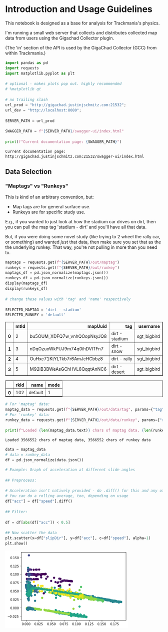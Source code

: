 # Introduction and Usage Guidelines

This notebook is designed as a base for analysis for Trackmania's physics. 

I'm running a small web server that collects and distributes collected map data from users using the Gigachad Collector plugin. 

(The 'in' section of the API is used by the GigaChad Collector (GCC) from within Trackmania.)


```python
import pandas as pd
import requests
import matplotlib.pyplot as plt

# optional - makes plots pop out. highly recommended
# %matplotlib qt

# no trailing slash
url_prod = "http://gigachad.justinjschmitz.com:21532";
url_dev = "http://localhost:8080";

SERVER_PATH = url_prod

SWAGGER_PATH = f"{SERVER_PATH}/swagger-ui/index.html"

print(f"Current documentation page: {SWAGGER_PATH}")

```

    Current documentation page: http://gigachad.justinjschmitz.com:21532/swagger-ui/index.html
    

## Data Selection

### "Maptags" vs "Runkeys" 

This is kind of an arbitrary convention, but:
* Map tags are for general surface use. 
* Runkeys are for specific study use. 

E.g., if you wanted to just look at how the stadium car drives on dirt, then you can pull the map tag 'stadium - dirt' and you'll have all that data. 

But, if you were doing some novel study (like trying to 2 wheel the rally car, or something) and wanted *just* that data, then make sure you set that as the the underlying runkey. That way, you're not pulling in more than you need to. 




```python
maptags = requests.get(f"{SERVER_PATH}/out/maptag")
runkeys = requests.get(f"{SERVER_PATH}/out/runkey")
maptags_df = pd.json_normalize(maptags.json())
runkeys_df = pd.json_normalize(runkeys.json())
display(maptags_df)
display(runkeys_df)

# change these values with 'tag' and 'name' respectively

SELECTED_MAPTAG = 'dirt - stadium'
SELECTED_RUNKEY = 'default'

```


<table border="1" class="dataframe">
  <thead>
    <tr style="text-align: right;">
      <th></th>
      <th>mtId</th>
      <th>mapUuid</th>
      <th>tag</th>
      <th>username</th>
    </tr>
  </thead>
  <tbody>
    <tr>
      <th>0</th>
      <td>2</td>
      <td>bu5OUM_XDFQ7w_vnhQOopNsyJQ8</td>
      <td>dirt - stadium</td>
      <td>sgt_bigbird</td>
    </tr>
    <tr>
      <th>1</th>
      <td>3</td>
      <td>nDqOzuoWkPUJ9m74q0ihDVlTFn7</td>
      <td>dirt - snow</td>
      <td>sgt_bigbird</td>
    </tr>
    <tr>
      <th>2</th>
      <td>4</td>
      <td>OuHxc71KtYLTkb7r6AmJcHCbbz8</td>
      <td>dirt - rally</td>
      <td>sgt_bigbird</td>
    </tr>
    <tr>
      <th>3</th>
      <td>5</td>
      <td>M92iB3BWeAsGChHVL6QqqtAnNC6</td>
      <td>dirt - desert</td>
      <td>sgt_bigbird</td>
    </tr>
  </tbody>
</table>


<table border="1" class="dataframe">
  <thead>
    <tr style="text-align: right;">
      <th></th>
      <th>rkId</th>
      <th>name</th>
      <th>mode</th>
    </tr>
  </thead>
  <tbody>
    <tr>
      <th>0</th>
      <td>102</td>
      <td>default</td>
      <td>1</td>
    </tr>
  </tbody>
</table>


```python
# For 'maptag' data:
maptag_data = requests.get(f"{SERVER_PATH}/out/data/tag", params={"tag": SELECTED_MAPTAG})
# For 'runkey' data:
runkey_data = requests.get(f"{SERVER_PATH}/out/data/runkey", params={"runkey": SELECTED_RUNKEY})

print(f"Loaded {len(maptag_data.text)} chars of maptag data, {len(runkey_data.text)} chars of runkey data")
```

    Loaded 3566552 chars of maptag data, 3566552 chars of runkey data
    


```python
data = maptag_data
# data = runkey_data
df = pd.json_normalize(data.json())
```


```python
# Example: Graph of acceleration at different slide angles

## Preprocess: 

# Acceleration isn't natively provided - do .diff() for this and any other derivatives you want to calculate
# You can do a rolling average, too, depending on usage
df["acc"] = df["speed"].diff()

## Filter:

df = df[abs(df["acc"]) < 0.5]

## Now scatter the data 
plt.scatter(x=df["slipDir"], y=df["acc"], c=df["speed"], alpha=1)
plt.show()
```


    
![png](output_6_0.png)
    

